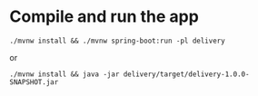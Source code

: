 # Compile and run the app
`./mvnw install && ./mvnw spring-boot:run -pl delivery`

or

`./mvnw install && java -jar delivery/target/delivery-1.0.0-SNAPSHOT.jar`
